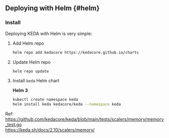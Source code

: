 
## Deploying with Helm {#helm}

### Install

Deploying KEDA with Helm is very simple:

1. Add Helm repo

    ```sh
    helm repo add kedacore https://kedacore.github.io/charts
    ```

2. Update Helm repo

    ```sh
    helm repo update
    ```

3. Install `keda` Helm chart

    **Helm 3**

    ```sh
    kubectl create namespace keda
    helm install keda kedacore/keda --namespace keda
    ```
Ref: 
https://github.com/kedacore/keda/blob/main/tests/scalers/memory/memory_test.go  
https://keda.sh/docs/2.10/scalers/memory/
